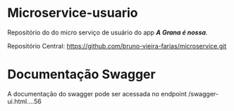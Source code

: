 # Microservice-usuario
Repositório do do micro serviço de usuário do app ***A Grana é nossa***.

Repositório Central: https://github.com/bruno-vieira-farias/microservice.git

# Documentação Swagger
A documentação do swagger pode ser acessada no endpoint /swagger-ui.html....56
